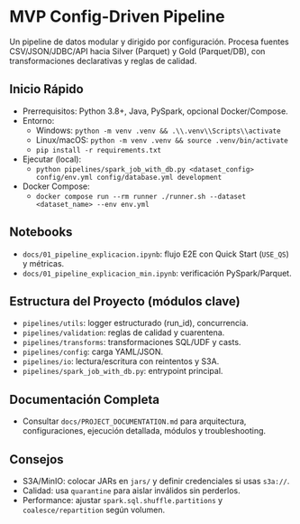 # MVP Config-Driven Pipeline

Un pipeline de datos modular y dirigido por configuración. Procesa fuentes CSV/JSON/JDBC/API hacia Silver (Parquet) y Gold (Parquet/DB), con transformaciones declarativas y reglas de calidad.

## Inicio Rápido

- Prerrequisitos: Python 3.8+, Java, PySpark, opcional Docker/Compose.
- Entorno:
  - Windows: `python -m venv .venv && .\\.venv\\Scripts\\activate`
  - Linux/macOS: `python -m venv .venv && source .venv/bin/activate`
  - `pip install -r requirements.txt`
- Ejecutar (local):
  - `python pipelines/spark_job_with_db.py <dataset_config> config/env.yml config/database.yml development`
- Docker Compose:
  - `docker compose run --rm runner ./runner.sh --dataset <dataset_name> --env env.yml`

## Notebooks

- `docs/01_pipeline_explicacion.ipynb`: flujo E2E con Quick Start (`USE_QS`) y métricas.
- `docs/01_pipeline_explicacion_min.ipynb`: verificación PySpark/Parquet.

## Estructura del Proyecto (módulos clave)

- `pipelines/utils`: logger estructurado (run_id), concurrencia.
- `pipelines/validation`: reglas de calidad y cuarentena.
- `pipelines/transforms`: transformaciones SQL/UDF y casts.
- `pipelines/config`: carga YAML/JSON.
- `pipelines/io`: lectura/escritura con reintentos y S3A.
- `pipelines/spark_job_with_db.py`: entrypoint principal.

## Documentación Completa

- Consultar `docs/PROJECT_DOCUMENTATION.md` para arquitectura, configuraciones, ejecución detallada, módulos y troubleshooting.

## Consejos

- S3A/MinIO: colocar JARs en `jars/` y definir credenciales si usas `s3a://`.
- Calidad: usa `quarantine` para aislar inválidos sin perderlos.
- Performance: ajustar `spark.sql.shuffle.partitions` y `coalesce/repartition` según volumen.
